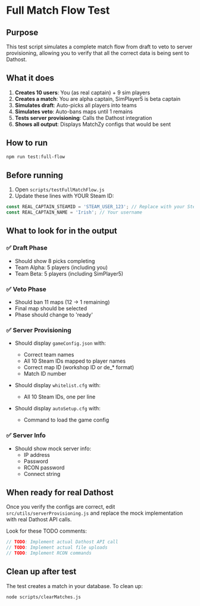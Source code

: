 # Full Match Flow Test

## Purpose
This test script simulates a complete match flow from draft to veto to server provisioning, allowing you to verify that all the correct data is being sent to Dathost.

## What it does

1. **Creates 10 users**: You (as real captain) + 9 sim players
2. **Creates a match**: You are alpha captain, SimPlayer5 is beta captain
3. **Simulates draft**: Auto-picks all players into teams
4. **Simulates veto**: Auto-bans maps until 1 remains
5. **Tests server provisioning**: Calls the Dathost integration
6. **Shows all output**: Displays MatchZy configs that would be sent

## How to run

```bash
npm run test:full-flow
```

## Before running

1. Open `scripts/testFullMatchFlow.js`
2. Update these lines with YOUR Steam ID:

```javascript
const REAL_CAPTAIN_STEAMID = 'STEAM_USER_123'; // Replace with your Steam ID
const REAL_CAPTAIN_NAME = 'Irish'; // Your username
```

## What to look for in the output

### ✅ Draft Phase
- Should show 8 picks completing
- Team Alpha: 5 players (including you)
- Team Beta: 5 players (including SimPlayer5)

### ✅ Veto Phase
- Should ban 11 maps (12 → 1 remaining)
- Final map should be selected
- Phase should change to 'ready'

### ✅ Server Provisioning
- Should display `gameConfig.json` with:
  - Correct team names
  - All 10 Steam IDs mapped to player names
  - Correct map ID (workshop ID or de_* format)
  - Match ID number
  
- Should display `whitelist.cfg` with:
  - All 10 Steam IDs, one per line
  
- Should display `autoSetup.cfg` with:
  - Command to load the game config

### ✅ Server Info
- Should show mock server info:
  - IP address
  - Password
  - RCON password
  - Connect string

## When ready for real Dathost

Once you verify the configs are correct, edit `src/utils/serverProvisioning.js` and replace the mock implementation with real Dathost API calls.

Look for these TODO comments:
```javascript
// TODO: Implement actual Dathost API call
// TODO: Implement actual file uploads
// TODO: Implement RCON commands
```

## Clean up after test

The test creates a match in your database. To clean up:

```bash
node scripts/clearMatches.js
```
